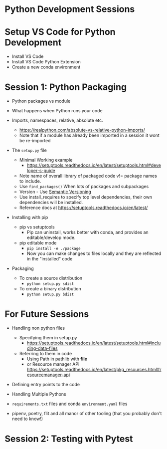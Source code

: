 # Python Development Sessions

# Setup VS Code for Python Development

* Install VS Code
* Install VS Code Python Extension
* Create a new conda environment


# Session 1: Python Packaging

* Python packages vs module
* What happens when Python runs your code
* Imports, namespaces, relative, absolute etc.
  * https://realpython.com/absolute-vs-relative-python-imports/
  * Note that if a module has already been imported in a session it wont be re-imported
* The `setup.py` file
  * Minimal Working example
    * https://setuptools.readthedocs.io/en/latest/setuptools.html#developer-s-guide
  * Note name of overall library of packaged code v!= package names to include.
  * Use `find_packages()` When lots of packages and subpackages
  * Version - Use [Semantic Versioning](https://semver.org/)
  * Use install_requires to specify top level dependencies, their own dependencies will be installed.
  * Reference docs at https://setuptools.readthedocs.io/en/latest/
* Installing with pip
  * pip vs setuptools
    * Pip can uninstall, works better with conda, and provides an editable/develop mode.
  * pip editable mode
    * `pip install -e ./package`
    * Now you can make changes to files locally and they are reflected in the "installed" code

* Packaging
  * To create a source distribution
    * `python setup.py sdist`
  * To create a binary distribution
    * `python setup.py bdist`


# For Future Sessions

* Handling non python files
  * Specifying them in setup.py
    * https://setuptools.readthedocs.io/en/latest/setuptools.html#including-data-files
  * Referring to them in code
    * Using Path in pathlib with __file__
    * or Resource manager API https://setuptools.readthedocs.io/en/latest/pkg_resources.html#resourcemanager-api

* Defining entry points to the code
* Handling Multiple Pythons
* `requirements.txt` files and conda `environment.yaml` files
* pipenv, poetry, flit and all manor of other tooling (that you probably don't need to know!)

# Session 2: Testing with Pytest
